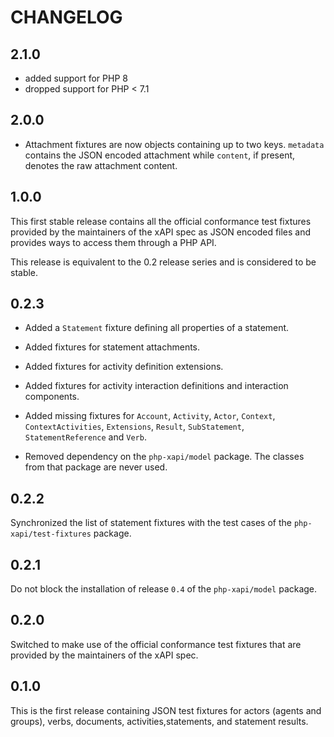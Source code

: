 CHANGELOG
=========

2.1.0
-----

* added support for PHP 8
* dropped support for PHP < 7.1

2.0.0
-----

* Attachment fixtures are now objects containing up to two keys. `metadata`
  contains the JSON encoded attachment while `content`, if present, denotes
  the raw attachment content.

1.0.0
-----

This first stable release contains all the official conformance test fixtures
provided by the maintainers of the xAPI spec as JSON encoded files and provides
ways to access them through a PHP API.

This release is equivalent to the 0.2 release series and is considered to
be stable.

0.2.3
-----

* Added a `Statement` fixture defining all properties of a statement.

* Added fixtures for statement attachments.

* Added fixtures for activity definition extensions.

* Added fixtures for activity interaction definitions and interaction components.

* Added missing fixtures for `Account`, `Activity`, `Actor`, `Context`,
  `ContextActivities`, `Extensions`, `Result`, `SubStatement`, `StatementReference`
  and `Verb`.

* Removed dependency on the `php-xapi/model` package. The classes from that
  package are never used.

0.2.2
-----

Synchronized the list of statement fixtures with the test cases of the
`php-xapi/test-fixtures` package.

0.2.1
-----

Do not block the installation of release `0.4` of the `php-xapi/model` package.

0.2.0
-----

Switched to make use of the official conformance test fixtures that are provided
by the maintainers of the xAPI spec.

0.1.0
-----

This is the first release containing JSON test fixtures for actors (agents and
groups), verbs, documents, activities,statements, and statement results.

